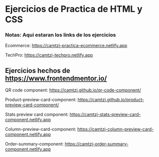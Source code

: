 # Ejercicios de Practica de HTML y CSS

### Notas: Aqui estaran los links de los ejercicios

Ecommerce: https://camtzj-practica-ecommerce.netlify.app

TechPro: https://camtzj-techpro.netlify.app

## Ejercicios hechos de https://www.frontendmentor.io/

QR code component: https://camtzj.github.io/qr-code-component/

Product-preview-card-component: https://camtzj.github.io/product-preview-card-component/

Stats preview card component: https://camtzj-stats-preview-card-component.netlify.app

Column-preview-card-component: https://camtzj-column-preview-card-component.netlify.app

Order-summary-component: https://camtzj-order-summary-component.netlify.app
